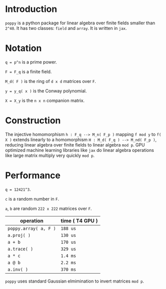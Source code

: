 # Introduction
`poppy` is a python package for linear algebra over finite fields smaller than `2^40`. 
It has two classes: `field` and `array`. It is written in `jax`.



# Notation
`q = p^n` is a prime power.

`F = F_q` is a finite field.

`M_d( F )` is the ring of `d x d` matrices over `F`.

`y = y_q( x )` is the Conway polynomial.

`X = X_y` is the `n x n` companion matrix.


# Construction
The injective homomorphism `h : F_q --> M_n( F_p )` mapping `f mod y` to `f( X )` 
extends linearly to a homomorphism `H : M_d( F_q ) --> M_nd( F_p )`, reducing linear algebra over finite fields
to linear algebra `mod p`. GPU optimized machine learning libraries like `jax` do linear algebra operations
like large matrix multiply very quickly `mod p`.

# Performance

`q = 12421^3`.

`c` is a random number in `F`.
 
`a`, `b` are random `222 x 222` matrices over `F`.

| operation  | time ( T4 GPU ) |
| ------------- | ------------- |
| `poppy.array( a, F )`  | `188 us` |
| `a.proj( )`  | `130 us`  |
| `a + b`  | `170 us`  |
| `a.trace( )` | `329 us` |
| `a * c`  | `1.4 ms`  |
| `a @ b`  | `2.2 ms`  |
| `a.inv( )`  | `370 ms`  |

`poppy` uses standard Gaussian elmimination to invert matrices `mod p`.



